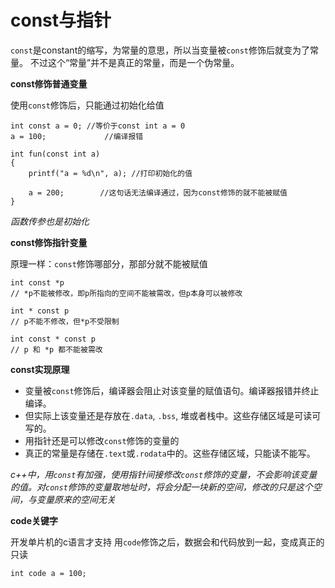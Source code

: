 # const与指针

`const`是constant的缩写，为常量的意思，所以当变量被`const`修饰后就变为了常量。
不过这个“常量”并不是真正的常量，而是一个伪常量。


**const修饰普通变量**

使用`const`修饰后，只能通过初始化给值

```
int const a = 0; //等价于const int a = 0
a = 100;    		 //编译报错

int fun(const int a)
{
    printf("a = %d\n", a); //打印初始化的值

    a = 200;        //这句话无法编译通过，因为const修饰的就不能被赋值
}
```

*函数传参也是初始化*


**const修饰指针变量**

原理一样：`const`修饰哪部分，那部分就不能被赋值

```
int const *p
// *p不能被修改，即p所指向的空间不能被需改，但p本身可以被修改

int * const p
// p不能不修改，但*p不受限制

int const * const p
// p 和 *p 都不能被需改
```

**const实现原理**

- 变量被`const`修饰后，编译器会阻止对该变量的赋值语句。编译器报错并终止编译。
- 但实际上该变量还是存放在`.data`, `.bss`, 堆或者栈中。这些存储区域是可读可写的。
- 用指针还是可以修改`const`修饰的变量的
- 真正的常量是存储在`.text`或`.rodata`中的。这些存储区域，只能读不能写。

*c++中，用`const`有加强，使用指针间接修改`const`修饰的变量，不会影响该变量的值。对`const`修饰的变量取地址时，将会分配一块新的空间，修改的只是这个空间，与变量原来的空间无关*

**code关键字**

开发单片机的c语言才支持
用`code`修饰之后，数据会和代码放到一起，变成真正的只读

```
int code a = 100;
```
